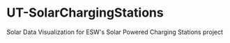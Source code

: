 # UT-SolarChargingStations
Solar Data Visualization for ESW's Solar Powered Charging Stations project 
